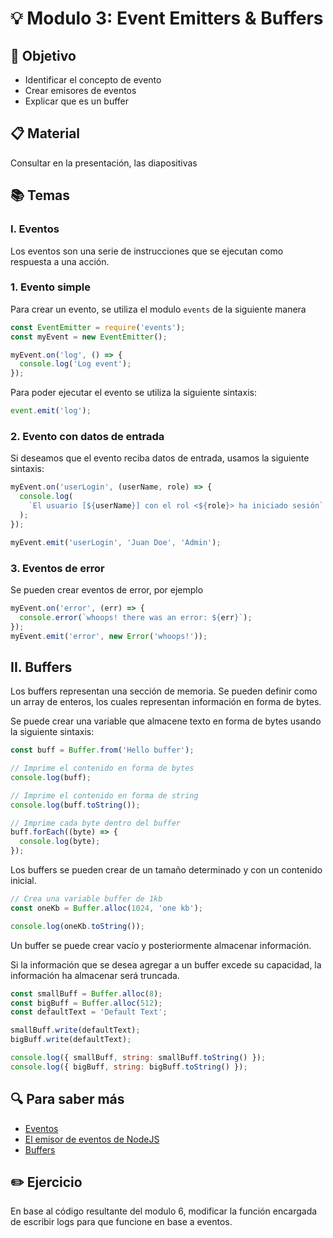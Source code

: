 # :bulb: Modulo 3: Event Emitters & Buffers

## :book: Objetivo

- Identificar el concepto de evento
- Crear emisores de eventos
- Explicar que es un buffer

## :clipboard: Material

Consultar en la presentación, las diapositivas

## :books: Temas

### I. Eventos

Los eventos son una serie de instrucciones que se ejecutan como respuesta a una acción.

### 1. Evento simple

Para crear un evento, se utiliza el modulo `events` de la siguiente manera

```js
const EventEmitter = require('events');
const myEvent = new EventEmitter();

myEvent.on('log', () => {
  console.log('Log event');
});
```

Para poder ejecutar el evento se utiliza la siguiente sintaxis:

```js
event.emit('log');
```

### 2. Evento con datos de entrada

Si deseamos que el evento reciba datos de entrada, usamos la siguiente sintaxis:

```js
myEvent.on('userLogin', (userName, role) => {
  console.log(
    `El usuario [${userName}] con el rol <${role}> ha iniciado sesión`
  );
});

myEvent.emit('userLogin', 'Juan Doe', 'Admin');
```

### 3. Eventos de error

Se pueden crear eventos de error, por ejemplo

```js
myEvent.on('error', (err) => {
  console.error(`whoops! there was an error: ${err}`);
});
myEvent.emit('error', new Error('whoops!'));
```

## II. Buffers

Los buffers representan una sección de memoria. Se pueden definir como un array de enteros, los cuales representan información en forma de bytes.

Se puede crear una variable que almacene texto en forma de bytes usando la siguiente sintaxis:

```js
const buff = Buffer.from('Hello buffer');

// Imprime el contenido en forma de bytes
console.log(buff);

// Imprime el contenido en forma de string
console.log(buff.toString());

// Imprime cada byte dentro del buffer
buff.forEach((byte) => {
  console.log(byte);
});
```

Los buffers se pueden crear de un tamaño determinado y con un contenido inicial.

```js
// Crea una variable buffer de 1kb
const oneKb = Buffer.alloc(1024, 'one kb');

console.log(oneKb.toString());
```

Un buffer se puede crear vacío y posteriormente almacenar información.

Si la información que se desea agregar a un buffer excede su capacidad, la información ha almacenar será truncada.

```js
const smallBuff = Buffer.alloc(8);
const bigBuff = Buffer.alloc(512);
const defaultText = 'Default Text';

smallBuff.write(defaultText);
bigBuff.write(defaultText);

console.log({ smallBuff, string: smallBuff.toString() });
console.log({ bigBuff, string: bigBuff.toString() });
```

## :mag: Para saber más

- [Eventos](https://nodejs.org/api/events.html)
- [El emisor de eventos de NodeJS](https://nodejs.dev/en/learn/the-nodejs-event-emitter/)
- [Buffers](https://nodejs.dev/en/learn/nodejs-buffers/)

## :pencil2: Ejercicio

En base al código resultante del modulo 6, modificar la función encargada de escribir logs para que funcione en base a eventos.
